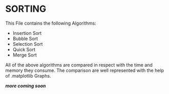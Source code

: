 # SORTING

This File contains the following Algorithms:

- Insertion Sort
- Bubble Sort
- Selection Sort
- Quick Sort
- Merge Sort

All of the above algorithms are compared in respect with the time and memory they consume.
The comparison are well represented with the help of .matplotlib Graphs.

**_more coming soon_**
